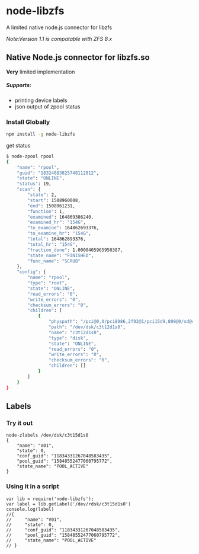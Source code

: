# node-libzfs

A limited native node.js connector for libzfs

*Note:Version 1.1 is compatable with ZFS 8.x*

## Native Node.js connector for libzfs.so

**Very** limited implementation
##### Supports:

* printing device labels
* json output of zpool status

### Install Globally

```bash
npm install -g node-libzfs
```

get status

```bash
$ node-zpool rpool
{
    "name": "rpool",
    "guid": "18324883825748112812",
    "state": "ONLINE",
    "status": 19,
    "scan": {
        "state": 2,
        "start": 1508960008,
        "end": 1508961231,
        "function": 1,
        "examined": 164869386240,
        "examined_hr": "154G",
        "to_examine": 164862693376,
        "to_examine_hr": "154G",
        "total": 164862693376,
        "total_hr": "154G",
        "fraction_done": 1.0000405965950387,
        "state_name": "FINISHED",
        "func_name": "SCRUB"
    },
    "config": {
        "name": "rpool",
        "type": "root",
        "state": "ONLINE",
        "read_errors": "0",
        "write_errors": "0",
        "checksum_errors": "0",
        "children": [
            {
                "physpath": "/pci@0,0/pci8086,2f02@1/pci15d9,809@0/sd@c,1:a",
                "path": "/dev/dsk/c3t12d1s0",
                "name": "c3t12d1s0",
                "type": "disk",
                "state": "ONLINE",
                "read_errors": "0",
                "write_errors": "0",
                "checksum_errors": "0",
                "children": []
            }
        ]
    }
}
```



## Labels

### Try it out

```
node-zlabels /dev/dsk/c3t15d1s0
{
    "name": "V01",
    "state": 0,
    "conf_guid": "11834331267048583435",
    "pool_guid": "15848552477060795772",
    "state_name": "POOL_ACTIVE"
}
```


### Using it in a script

```
var lib = require('node-libzfs');
var label = lib.getLabel('/dev/rdsk/c3t15d1s0')
console.log(label)
//{
//     "name": "V01",
//     "state": 0,
//     "conf_guid": "11834331267048583435",
//     "pool_guid": "15848552477060795772",
//     "state_name": "POOL_ACTIVE"
// }
```
